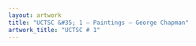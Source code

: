 ```yaml
---
layout: artwork
title: "UCTSC &#35; 1 — Paintings — George Chapman"
artwork_title: "UCTSC # 1"
---
```

